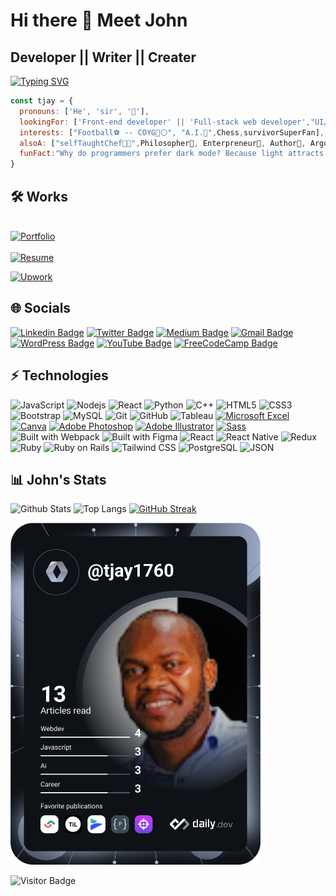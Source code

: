 
 # Hi there 👋 Meet John 

 ## Developer || Writer || Creater   
[![Typing SVG](https://readme-typing-svg.demolab.com?font=Fira+Code&size=25&pause=1000&color=14FF15&background=000000&width=1200&lines=%5E%5%5D%2B%24expect(Ba-ig-pr-zA-CE-GI-PR-TV-Z0-9).not.toBe(John);Let's+talk+code)](https://git.io/typing-svg)

```javascript
const tjay = {
  pronouns: ['He', 'sir', '🧑'],
  lookingFor: ['Front-end developer' || 'Full-stack web developer',"UI/UX Designer", "Data Analyst"],
  interests: ["Football⚽ -- COYG🔴⚪", "A.I.🤖",Chess,survivorSuperFan],
  alsoA: ["selfTaughtChef👨‍🍳",Philosopher🤔, Enterpreneur💼, Author📝, Argonomist🥬 ],  
  funFact:"Why do programmers prefer dark mode? Because light attracts bugs!"
}
```
## 🛠️ Works
<br>[![Portfolio](https://img.shields.io/badge/Portfolio-Check%20It%20Out-orange)](https://shiny-crumble-fa4316.netlify.app)<br><br>
[![Resume](https://img.shields.io/badge/Resume-View_or_Download-<COLOR>.svg)](https://drive.google.com/file/d/1CUeqcUi0WjjIruV_2f0k0tlLWDY6NDRY/view?usp=sharing)

[![Upwork](https://img.shields.io/badge/Upwork-Hire_me-14A800.svg)](https://www.upwork.com/freelancers/~01afcd660a1a10fc74?viewMode=1)



## 🌐 Socials
[![Linkedin Badge](https://img.shields.io/badge/-Linkedin-blue?style=flat-square&logo=Linkedin&logoColor=white&link=https://www.linkedin.com/in/john-murianki-thiongo/)](linkedin.com/in/john-murianki-thiongo)
[![Twitter Badge](https://img.shields.io/twitter/follow/TjayPod?style=social)](https://twitter.com/TjayPod)
[![Medium Badge](https://img.shields.io/badge/Medium-12100E?style=flat-square&logo=medium&logoColor=white&link=https://medium.com/@tjaymurianki)](https://medium.com/@tjaymurianki)
[![Gmail Badge](https://img.shields.io/badge/-Gmail.com-c14438?style=flat-square&logo=Gmail&logoColor=white&link=mailto:mcjthiongo@gmail.com)](mailto:mcthiongo@gmail.com)
[![WordPress Badge](https://img.shields.io/badge/WordPress-Visit%20My%20Blog-blue?style=flat-square&logo=wordpress)](https://thetjaypod.wordpress.com/)
[![YouTube Badge](https://img.shields.io/badge/YouTube-Visit%20My%20Channel-red?style=flat-square&logo=youtube)](https://www.youtube.com/channel/UCcEeMgWcGmDL6w5Ow22TALg)
[![FreeCodeCamp Badge](https://img.shields.io/badge/FreeCodeCamp-Visit%20My%20Profile-blue?style=flat-square&logo=freecodecamp)](https://www.freecodecamp.org/profile/tjay1760)



## ⚡ Technologies

![JavaScript](https://img.shields.io/badge/-JavaScript-black?style=flat-square&logo=javascript)
![Nodejs](https://img.shields.io/badge/-Nodejs-black?style=flat-square&logo=Node.js)
![React](https://img.shields.io/badge/-React-black?style=flat-square&logo=react)
![Python](https://img.shields.io/badge/-Python-black?style=flat-square&logo=Python)
![C++](https://img.shields.io/badge/-C++-00599C?style=flat-square&logo=c)
![HTML5](https://img.shields.io/badge/-HTML5-E34F26?style=flat-square&logo=html5&logoColor=white)
![CSS3](https://img.shields.io/badge/-CSS3-1572B6?style=flat-square&logo=css3)
![Bootstrap](https://img.shields.io/badge/-Bootstrap-563D7C?style=flat-square&logo=bootstrap)
![MySQL](https://img.shields.io/badge/-MySQL-black?style=flat-square&logo=mysql)
![Git](https://img.shields.io/badge/-Git-black?style=flat-square&logo=git)
![GitHub](https://img.shields.io/badge/-GitHub-181717?style=flat-square&logo=github)
![Tableau](https://img.shields.io/badge/-Tableau-E97627?logo=tableau&logoColor=white&style=flat-square)
[![Microsoft Excel](https://img.shields.io/badge/-Microsoft%20Excel-217346?logo=microsoft-excel&logoColor=white&style=flat-square)](https://www.microsoft.com/en-us/microsoft-365/excel)
[![Canva](https://img.shields.io/badge/-Canva-20A0F0?logo=canva&logoColor=white&style=flat-square)](https://www.canva.com/)
[![Adobe Photoshop](https://img.shields.io/badge/-Adobe%20Photoshop-31A8FF?logo=adobe-photoshop&logoColor=white&style=flat-square)](https://www.adobe.com/products/photoshop.html)
[![Adobe Illustrator](https://img.shields.io/badge/-Adobe%20Illustrator-FF9A00?logo=adobe-illustrator&logoColor=white&style=flat-square)](https://www.adobe.com/products/illustrator.html)
[![Sass](https://img.shields.io/badge/-Sass-CC6699?logo=sass&logoColor=white&style=flat-square)](https://sass-lang.com/)
![Built with Webpack](https://img.shields.io/badge/Webpack-blue?logo=webpack)
![Built with Figma](https://img.shields.io/badge/Figma-purple?logo=figma)
![React](https://img.shields.io/badge/React-blue?logo=react)
![React Native](https://img.shields.io/badge/React%20Native-blue?logo=react)
![Redux](https://img.shields.io/badge/Redux-purple?logo=redux)
![Ruby](https://img.shields.io/badge/Ruby-red?logo=ruby)
![Ruby on Rails](https://img.shields.io/badge/Ruby%20on%20Rails-red?logo=rubyonrails)
![Tailwind CSS](https://img.shields.io/badge/Tailwind%20CSS-blue?logo=tailwindcss)
![PostgreSQL](https://img.shields.io/badge/PostgreSQL-blue?logo=postgresql)
![JSON](https://img.shields.io/badge/JSON-orange?logo=json)



## 📊 John's Stats

![Github Stats](https://github-readme-stats.vercel.app/api?username=tjay1760&count_private=true&show_icons=true&include_all_commits=true)
![Top Langs](https://github-readme-stats.vercel.app/api/top-langs/?username=tjay1760&hide=TeX&layout=compact)
[![GitHub Streak](https://streak-stats.demolab.com/?user=tjay1760)](https://git.io/streak-stats)

<a href="https://app.daily.dev/tjay1760"><img src="https://github.com/tjay1760/tjay1760/blob/main/devcard.svg" width="400" alt="John's Dev Card"/></a>

![Visitor Badge](https://visitor-badge.laobi.icu/badge?page_id=tjay1760.tjay1760)
 
